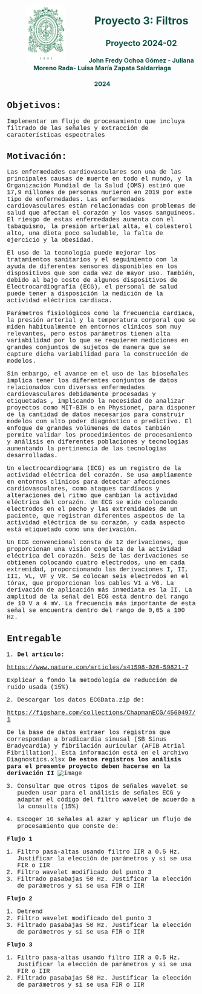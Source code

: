 <p><img alt="udeA logo" height="150px" src="https://github.com/freddyduitama/images/blob/master/logo.png?raw=true" align="left" hspace="50px" vspace="0px" style="width:107px;height:152px;"></p>
<h1><font color='0B5345'> <center>
Proyecto 3: Filtros</center></font></h1>
<h2><font color='0B5345'> <center>
Proyecto 2024-02 </center></font></h2>
<h3><font color='0B5345'> <center>
John Fredy Ochoa Gómez - Juliana Moreno Rada- Luisa María Zapata Saldarriaga </center></font></h3>
<h3><font color='0B5345'> <center>
2024 </center></font></h3>
<font  face="Courier New" size="3">
<p1><center> </center></p1>

## Objetivos: 

Implementar un flujo de procesamiento que incluya filtrado de las señales y extracción de características espectrales 

## Motivación: 

Las enfermedades cardiovasculares son una de las principales causas de muerte en todo el mundo, y la Organización Mundial de la Salud (OMS) estimó que 17,9 millones de personas murieron en 2019 por este tipo de enfermedades. Las enfermedades cardiovasculares están relacionadas con problemas de salud que afectan el corazón y los vasos sanguíneos. El riesgo de estas enfermedades aumenta con el tabaquismo, la presión arterial alta, el colesterol alto, una dieta poco saludable, la falta de ejercicio y la obesidad. 

El uso de la tecnología puede mejorar los tratamientos sanitarios y el seguimiento con la ayuda de diferentes sensores disponibles en los dispositivos que son cada vez de mayor uso. También, debido al bajo costo de algunos dispositivos de Electrocardiografía (ECG), el personal de salud puede tener a disposición la medición de la actividad eléctrica cardiaca. 

Parámetros fisiológicos como la frecuencia cardíaca, la presión arterial y la temperatura corporal que se miden habitualmente en entornos clínicos son muy relevantes, pero estos parámetros tienen alta variabilidad por lo que se requieren mediciones en grandes conjuntos de sujetos de manera que se capture dicha variabilidad para la construcción de modelos.  

Sin embargo, el avance en el uso de las bioseñales implica tener los diferentes conjuntos de datos relacionados con diversas enfermedades cardiovasculares debidamente procesadas y etiquetadas , implicando la necesidad de analizar proyectos como MIT-BIH o en Physionet, para disponer de la cantidad de datos necesarios para construir modelos con alto poder diagnóstico o predictivo. El enfoque de grandes volúmenes de datos también permite validar los procedimientos de procesamiento y análisis en diferentes poblaciones y tecnologías aumentando la pertinencia de las tecnologías desarrolladas. 

Un electrocardiograma (ECG) es un registro de la actividad eléctrica del corazón. Se usa ampliamente en entornos clínicos para detectar afecciones cardiovasculares, como ataques cardíacos y alteraciones del ritmo que cambian la actividad eléctrica del corazón. Un ECG se mide colocando electrodos en el pecho y las extremidades de un paciente, que registran diferentes aspectos de la actividad eléctrica de su corazón, y cada aspecto está etiquetado como una derivación. 

Un ECG convencional consta de 12 derivaciones, que proporcionan una visión completa de la actividad eléctrica del corazón. Seis de las derivaciones se obtienen colocando cuatro electrodos, uno en cada extremidad, proporcionando las derivaciones I, II, III, VL, VF y VR. Se colocan seis electrodos en el tórax, que proporcionan los cables V1 a V6. La derivación de aplicación más inmediata es la II. La amplitud de la señal del ECG está dentro del rango de 10 V a 4 mV. La frecuencia más importante de esta señal se encuentra dentro del rango de 0,05 a 100 Hz.  

## Entregable 

1. **Del artículo:**

https://www.nature.com/articles/s41598-020-59821-7 

Explicar a fondo la metodología de reducción de ruido usada (15%) 

2. Descargar los datos ECGData.zip de:  

https://figshare.com/collections/ChapmanECG/4560497/1  

 
De la base de datos extraer los registros que correspondan a bradicardia sinusal (SB Sinus Bradycardia) y fibrilación auricular (AFIB Atrial Fibrillation). Esta información está en el archivo Diagnostics.xlsx 
**De estos registros los análisis para el presente proyecto deben hacerse en la derivación II**
![image](https://github.com/user-attachments/assets/e151d246-6768-4ddb-933a-782f1d905b27)


3. Consultar que otros tipos de señales wavelet se pueden usar para el análisis de señales ECG y adaptar el código del filtro wavelet de acuerdo a la consulta (15%) 

4. Escoger 10 señales al azar y aplicar un flujo de procesamiento que conste de:   

 
**Flujo 1** 

1. Filtro pasa-altas usando filtro IIR a 0.5 Hz. Justificar la elección de parámetros y si se usa FIR o IIR 
2. Filtro wavelet modificado del punto 3 
3. Filtrado pasabajas 50 Hz. Justificar la elección de parámetros y si se usa FIR o IIR 

**Flujo 2** 

1. Detrend 
2. Filtro wavelet modificado del punto 3 
3. Filtrado pasabajas 50 Hz. Justificar la elección de parámetros y si se usa FIR o IIR 

**Flujo 3** 

1. Filtro pasa-altas usando filtro IIR a 0.5 Hz. Justificar la elección de parámetros y si se usa FIR o IIR 
2. Filtrado pasabajas 50 Hz. Justificar la elección de parámetros y si se usa FIR o IIR 

 
 
